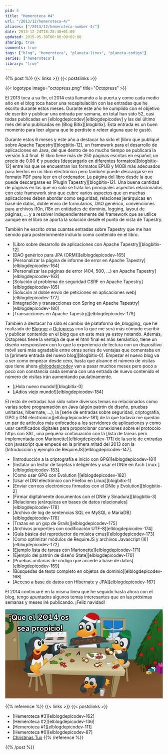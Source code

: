 ```yaml
---
pid: 4
title: "Hemeroteca #4"
url: "/2013/12/hemeroteca-4/"
aliases: ["/2013/12/hemeroteca-number-4/"]
date: 2013-12-24T18:28:48+01:00
updated: 2015-05-30T00:00:00+02:00
sharing: true
comments: true
tags: ["blog", "hemeroteca", "planeta-linux", "planeta-codigo"]
series: ["hemeroteca"]
library: "true"
---
```


{{% post %}}
{{< links >}}
{{< postslinks >}}

{{< logotype image="octopress.png" title="Octopress" >}}

El 2013 toca a su fin, el 2014 está llamando a la puerta y como cada medio año en el blog toca hacer una recapitulación con las entradas que he escrito durante estos meses. Durante este año he cumplido con el objetivo de escribir y publicar una entrada por semana, en total han sido 52, casi todas publicadas en [elblogdepicodev][elblogdepicodev] y las del último més del año publicadas en [Blog Bitix][blogbitix]. Esta entrada es un buen momento para leer alguna que te perdiste o releer alguna que te gustó.

Durante estos 6 meses y este año a destacar ha sido el [libro que publiqué sobre Apache Tapestry][blogbitix-12], un framework para el desarrollo de aplicaciones en Java, del que dentro de no mucho tiempo se publicará la versión 5.4 final. El libro tiene más de 250 páginas escritas en español, un precio de 0.00 € y puedes [descargarlo en diferentes formatos][blogbitix-12] entre los que se encuentran los formatos EPUB y MOBI más adecuados para leerlos en un libro electrónico pero también puede descargarse en formato PDF para leer en el ordenador. La página del libro desde la que puede descargarse es [PlugIn Tapestry][blogbitix-12]. Una buena cantidad de páginas en las que no solo se trata los principales aspectos relacionados con este framework sino que cubre varios aspectos que en muchas aplicaciones deben abordar como seguridad, relaciones jerárquicas en base de datos, doble envío de formularios, DAO genérico, convenciones para archivos i10n, i18n en entidades de dominio, logging, layout de páginas, ...  y a resolver independientemente del framework que se utilice aunque en el libro se aporta la solución desde el punto de vista de Tapestry.

También he escrito otras cuantas entradas sobre Tapestry que me han servido para posteriormente incluirlo como contenido en el libro.

* [Libro sobre desarrollo de aplicaciones con Apache Tapestry][blogbitix-12]
* [DAO genérico para JPA (ORM)][elblogdepicodev-165]
* [Personalizar la página de informe de error en Apache Tapestry][elblogdepicodev-164]
* [Personalizar las páginas de error (404, 500, ...) en Apache Tapestry][elblogdepicodev-163]
* [Solución al problema de seguridad CSRF en Apache Tapestry][elblogdepicodev-185]
* [Solución al doble envío de peticiones en aplicaciones web][elblogdepicodev-177]
* [Integración y transacciones con Spring en Apache Tapestry][elblogdepicodev-180]
* [Transacciones en Apache Tapestry][elblogdepicodev-179]

También a destacar ha sido el cambio de plataforma de_blogging_ que he realizado de [Blogger](http://www.blogger.com) a [Octopress](http://octopress.org/) con la que me será más cómodo escribir y publicar contenido en el blog que en este mes ya estoy notando. Además, Octopress tiene la ventaja de que el html final es más semántico, tiene un diseño «responsive» con lo que la experiencia de lectura con un dispositivo móvil será más agradable entre otras series de ventajas que comentaba en la [primera entrada del nuevo blog][blogbitix-0]. Empezar el nuevo blog va a ser como empezar desde cero, hasta que alcance el número de visitas que tiene ahora [elblogdepicodev](http://elblogdepicodev.blogspot.com.es) van a pasar muchos meses pero poco a poco con constancia cada semana con una entrada de nuevo contenido el número de visitas irán aumentando paulatinamente.

* [¡Hola nuevo mundo!][blogbitix-0]
* [¡Adios viejo mundo!][elblogdepicodev-184]

El resto de entradas han sido sobre diversos temas no relacionados como varias sobre programación en Java (algún patrón de diseño, pruebas unitarias, hibernate, ...), la [serie de entradas sobre seguridad, criptografía, GPG y DNI electrónico][elblogdepicodev-181] de la que todavía me quedan un par de artículos más enfocados a los servidores de aplicaciones y como usar certificados digitales para proporcionar conexiones sobre el protocolo https con SSL, una pequeña continuación con la [lista de tareas pero implementada con Marionette][elblogdepicodev-171] de la serie de entradas con javascript que empecé en la primera mitad del 2013 con la [Introducción y ejemplo de RequireJS][elblogdepicodev-147].

* [Introducción a la criptografía e inicio con GPG][elblogdepicodev-181]
* [Instalar un lector de tarjetas inteligentes y usar el DNIe en Arch Linux ][elblogdepicodev-183]
* [Como usar GPG con Evolution ][elblogdepicodev-182]
* [Usar el DNI electrónico con Firefox en Linux][blogbitix-1]
* [Enviar correos electrónicos firmados con el DNIe y Evolution][blogbitix-2]
* [Firmar digitalmente documentos con el DNIe y Sinadura][blogbitix-3]
* [Relaciones jerárquicas en bases de datos relacionales][elblogdepicodev-178]
* [Archivo de log de sentencias SQL en MySQL o MariaDB][elblogdepicodev-176]
* [Trazas en un gsp de Grails][elblogdepicodev-175]
* [Archivos properties con codificación UTF-8][elblogdepicodev-174]
* [Guía básica del reproductor de música cmus][elblogdepicodev-173]
* [Como optimizar módulos de RequireJS y archivos Javascript (II)][elblogdepicodev-172]
* [Ejemplo lista de tareas con Marionette][elblogdepicodev-171]
* [Ejemplo del patrón de diseño State][elblogdepicodev-170]
* [Pruebas unitarias de código que accede a base de datos][elblogdepicodev-169]
* [Búsquedas de texto completo en objetos de dominio][elblogdepicodev-168]
* [Acceso a base de datos con Hibernate y JPA][elblogdepicodev-167]

El 2014 continuaré en la misma linea que he seguido hasta ahora con el blog, tengo apuntados algunos temas interesantes que en las próximas semanas y meses iré publicando. ¡Feliz navidad!

<div class="media" style="text-align: center;">
    <img src="assets/images/posts/4/christmastux2013.jpg" alt="Christmastux 2013" title="Christmastux 2013">
</div>

{{% reference %}}
{{< links >}}
{{< postslinks >}}
* [Hemeroteca #3][elblogdepicodev-162]
* [Hemeroteca #2][elblogdepicodev-136]
* [Hemeroteca #1][elblogdepicodev-111]
* [Hemeroteca #0][elblogdepicodev-87]
* [Christmas Tux](http://www.klowner.com/wallpaper/)
{{% /reference %}}

{{% /post %}}
